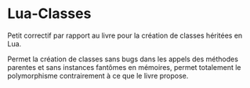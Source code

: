 # Lua-Classes

Petit correctif par rapport au livre pour la création de classes héritées en Lua.

Permet la création de classes sans bugs dans les appels des méthodes parentes et sans instances fantômes en mémoires, permet totalement le polymorphisme contrairement à ce que le livre propose.
